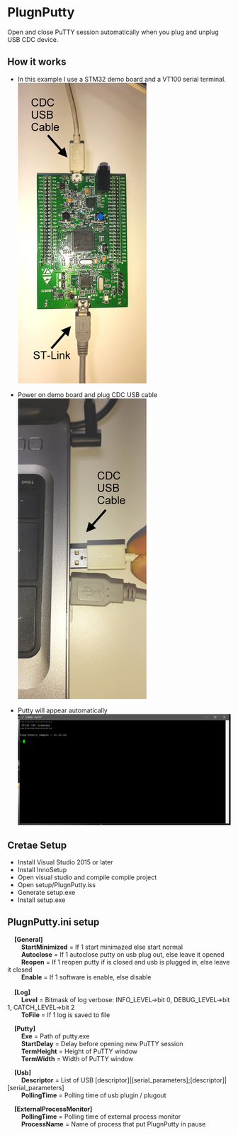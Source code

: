 # PlugnPutty
Open and close PuTTY session automatically when you plug and unplug USB CDC device.

## How it works
- In this example I use a STM32 demo board and a VT100 serial terminal.
![Image 1](https://github.com/undici77/PlugnPutty/blob/master/images/image1.png)


- Power on demo board and plug CDC USB cable
![Image 2](https://github.com/undici77/PlugnPutty/blob/master/images/image2.png)

- Putty will appear automatically
![Image 3](https://github.com/undici77/PlugnPutty/blob/master/images/image3.png)

## Cretae Setup
- Install Visual Studio 2015 or later
- Install InnoSetup
- Open visual studio and compile compile project
- Open setup/PlugnPutty.iss
- Generate setup.exe
- Install setup.exe
	
## PlugnPutty.ini setup
&nbsp;&nbsp;&nbsp;&nbsp;**[General]**<br />
&nbsp;&nbsp;&nbsp;&nbsp;&nbsp;&nbsp;&nbsp;&nbsp;**StartMinimized** = If 1 start minimazed else start normal<br />
&nbsp;&nbsp;&nbsp;&nbsp;&nbsp;&nbsp;&nbsp;&nbsp;**Autoclose**  = If 1 autoclose putty on usb plug out, else leave it opened<br />
&nbsp;&nbsp;&nbsp;&nbsp;&nbsp;&nbsp;&nbsp;&nbsp;**Reopen** = If 1 reopen putty if is closed and usb is plugged in, else leave it closed<br />
&nbsp;&nbsp;&nbsp;&nbsp;&nbsp;&nbsp;&nbsp;&nbsp;**Enable** = If 1 software is enable, else disable<br />
<br />
&nbsp;&nbsp;&nbsp;&nbsp;**[Log]**<br />
&nbsp;&nbsp;&nbsp;&nbsp;&nbsp;&nbsp;&nbsp;&nbsp;**Level** = Bitmask of log verbose: INFO_LEVEL->bit 0, DEBUG_LEVEL->bit 1, CATCH_LEVEL->bit 2<br />
&nbsp;&nbsp;&nbsp;&nbsp;&nbsp;&nbsp;&nbsp;&nbsp;**ToFile** = If 1 log is saved to file<br />

&nbsp;&nbsp;&nbsp;&nbsp;**[Putty]**<br />
&nbsp;&nbsp;&nbsp;&nbsp;&nbsp;&nbsp;&nbsp;&nbsp;**Exe** = Path of putty.exe<br />
&nbsp;&nbsp;&nbsp;&nbsp;&nbsp;&nbsp;&nbsp;&nbsp;**StartDelay** = Delay before opening new PuTTY session<br />
&nbsp;&nbsp;&nbsp;&nbsp;&nbsp;&nbsp;&nbsp;&nbsp;**TermHeight** = Height of PuTTY window<br />
&nbsp;&nbsp;&nbsp;&nbsp;&nbsp;&nbsp;&nbsp;&nbsp;**TermWidth** = Width of PuTTY window<br />

&nbsp;&nbsp;&nbsp;&nbsp;**[Usb]**<br />
&nbsp;&nbsp;&nbsp;&nbsp;&nbsp;&nbsp;&nbsp;&nbsp;**Descriptor** = List of USB [descriptor]|[serial_parameters];[descriptor]|[serial_parameters]<br />
&nbsp;&nbsp;&nbsp;&nbsp;&nbsp;&nbsp;&nbsp;&nbsp;**PollingTime** = Polling time of usb plugin / plugout<br />

&nbsp;&nbsp;&nbsp;&nbsp;**[ExternalProcessMonitor]**<br />
&nbsp;&nbsp;&nbsp;&nbsp;&nbsp;&nbsp;&nbsp;&nbsp;**PollingTime** = Polling time of external process monitor<br />
&nbsp;&nbsp;&nbsp;&nbsp;&nbsp;&nbsp;&nbsp;&nbsp;**ProcessName** = Name of process that put PlugnPutty in pause<br />


